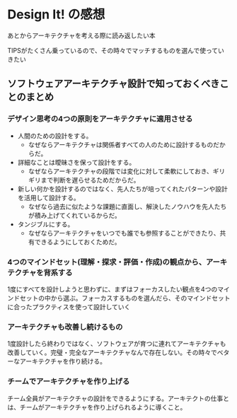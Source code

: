 # Design It! の感想

あとからアーキテクチャを考える際に読み返したい本

TIPSがたくさん乗っているので、その時々でマッチするものを選んで使っていきたい

## ソフトウェアアーキテクチャ設計で知っておくべきことのまとめ

### デザイン思考の4つの原則をアーキテクチャに適用させる

- 人間のための設計をする。
  - なぜならアーキテクチャは関係者すべての人のために設計するものだからだ。
- 詳細なことは曖昧さを保って設計をする。
  - なぜならアーキテクチャの段階では変化に対して柔軟にしておき、ギリギリまで判断を遅らせるためだからだ。
- 新しい何かを設計するのではなく、先人たちが培ってくれたパターンや設計を活用して設計する。
  - なぜなら過去に似たような課題に直面し、解決したノウハウを先人たちが積み上げてくれているからだ。
- タンジブルにする。
  - なぜならアーキテクチャをいつでも誰でも参照することができたり、共有できるようにしておくためだ。

### 4つのマインドセット(理解・探求・評価・作成)の観点から、アーキテクチャを背系する

1度にすべてを設計しようと思わずに、まずはフォーカスしたい観点を4つのマインドセットの中から選ぶ。フォーカスするものを選んだら、そのマインドセットに合ったプラクティスを使って設計していく

### アーキテクチャも改善し続けるもの

1度設計したら終わりではなく、ソフトウェアが育つに連れてアーキテクチャも改善していく。完璧・完全なアーキテクチャなんで存在しない。その時々でベターなアーキテクチャを作り続ける。

### チームでアーキテクチャを作り上げる

チーム全員がアーキテクチャの設計をできるようにする。アーキテクトの仕事とは、チームがアーキテクチャを作り上げられるように導くこと。
